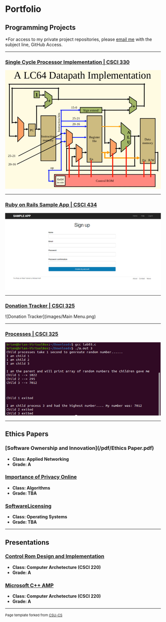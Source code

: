 Portfolio
=========

Programming Projects
--------------------

*For access to my private project repositories, please [email me](mailto:BTHinkle@csustudent.net?subject=GitHub%20Access) with the subject line, GitHub Access.

---
### [Single Cycle Processor Implementation | CSCI 330](/project1)

![Single Cycle Processor Implementation](images/SSP.PNG)

---
### [Ruby on Rails Sample App | CSCI 434](/project2)

![Project 2 Thumbnail Name](images/SampleApp2.PNG)

---
### [Donation Tracker | CSCI 325](/project3)

![Donation Tracker](images/Main Menu.png)

---
### [Processes | CSCI 325](/project4)

![Processes](images/lab03.PNG)




---

Ethics Papers
-------------

### [Software Ownership and Innovation](/pdf/Ethics Paper.pdf)

-   **Class: Applied Networking**  
-   **Grade: A**

### [Importance of Privacy Online](/pdf/Privacy.pdf)

-   **Class: Algorithms** 
-   **Grade: TBA**

### [SoftwareLicensing](/pdf/SoftwareLicensing.pdf)

-   **Class: Operating Systems** 
-   **Grade: TBA**

---

Presentations
-------------

### [Control Rom Design and Implementation](/pdf/Control_ROM.pdf)

- **Class: Computer Archetecture (CSCI 220)** 
- **Grade: A**

### [Microsoft C++ AMP](/pdf/HPC_Presentation.pdf)

- **Class: Computer Archetecture (CSCI 220)** 
- **Grade: A**


---

<p style="font-size:11px">Page template forked from <a href="https://github.com/csu-cs/csci-portfolio">CSU-CS</a></p>
<!-- Remove above link if you don't want to attributive -->
